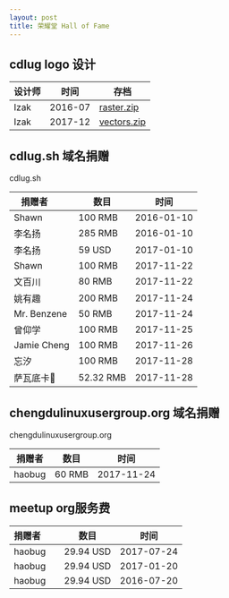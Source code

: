 ```yaml
---
layout: post
title: 荣耀堂 Hall of Fame
---
```

## cdlug logo 设计
| 设计师| 时间    | 存档   |
| ------------- | ------------- | ----- |
| Izak | 2016-07 | [raster.zip](/images/raster.zip) |
| Izak | 2017-12 | [vectors.zip](/images/vectors.zip) |

## cdlug.sh 域名捐赠
cdlug.sh

| 捐赠者        | 数目 | 时间 |
| ------------- | ------------- | ----- |
| Shawn | 100 RMB|2016-01-10|
| 李名扬 | 285 RMB|2016-01-10|
| 李名扬 | 59 USD|2017-01-10|
|Shawn         | 100 RMB|2017-11-22|
|文百川         | 80 RMB|2017-11-22|
|姚有趣         |200 RMB|2017-11-24|
|Mr. Benzene   |50 RMB|2017-11-24|
| 曾仰学 |100 RMB|2017-11-25|
| Jamie Cheng |100 RMB|2017-11-26|
| 忘汐 |100 RMB|2017-11-28|
| 萨瓦底卡👻 |52.32 RMB|2017-11-28|

## chengdulinuxusergroup.org 域名捐赠
chengdulinuxusergroup.org

| 捐赠者        | 数目 | 时间 |
| ------------- | ------------- | -------|
|haobug| 60 RMB|2017-11-24|

## meetup org服务费

| 捐赠者        | 数目 | 时间 |
| ------------- | ------------- | ----- |
|haobug| 29.94 USD|2017-07-24|
|haobug| 29.94 USD|2017-01-20|
|haobug| 29.94 USD|2016-07-20|
